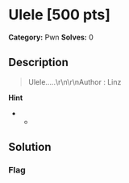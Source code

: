 # Ulele [500 pts]

**Category:** Pwn
**Solves:** 0

## Description
>Ulele.....\r\n\r\nAuthor : Linz

**Hint**
* -

## Solution

### Flag

